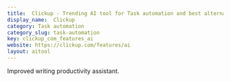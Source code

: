 ```yaml
---
title:  Clickup - Trending AI tool for Task automation and best alternatives
display_name:  Clickup
category: Task automation
category_slug: task-automation
key: clickup_com_features_ai
website: https://clickup.com/features/ai
layout: aitool
---
```


Improved writing productivity assistant.
